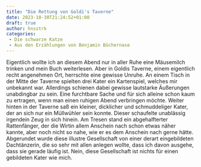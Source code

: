 ```yaml
---
title: "Die Rettung von Goldi's Taverne"
date: 2023-10-30T21:24:52+01:00
draft: true
author: hnsstrk
categories:
 - Die schwarze Katze
 - Aus den Erzählungen von Benjamin Büchernase
---
```


Eigentlich wollte ich an diesem Abend nur in aller Ruhe eine Mäusemilch trinken und mein Buch weiterlesen. Aber in Goldis Taverne, einem eigentlich recht angenehmen Ort, herrschte eine gewisse Unruhe. An einem Tisch in der Mitte der Taverne spielten drei Kater ein Kartenspiel, welches mir unbekannt war. Allerdings schienen dabei gewisse lautstarke Äußerungen unabdingbar zu sein. Eine furchtbare Sache und für sich alleine schon kaum zu ertragen, wenn man einen ruhigen Abend verbringen möchte. Weiter hinten in der Taverne saß ein kleiner, dicklicher und schmuddeliger Kater, der an sich nur ein Müllwühler sein konnte. Dieser schaufelte unablässig irgendein Zeug in sich hinein. Am Tresen stand ein abgehalfterter Rattenfänger, der die Wirtin allem Anschein nach schon etwas näher kannte, aber noch nicht so nahe, wie er es dem Anschein nach gerne hätte. Abgerundet wurde diese illustre Gesellschaft von einer derart eingebildeten Dachtänzerin, die so sehr mit allen anlegen wollte, dass ich davon ausgehe, dass sie gerade läufig ist. Nein, diese Gesellschaft ist nichts für einen gebildeten Kater wie mich.
